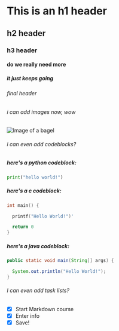 # This is an h1 header
## h2 header
### h3 header
#### do we really need more
##### it just keeps going
###### final header

###### i can add images now, wow

![Image of a bagel](https://food.fnr.sndimg.com/content/dam/images/food/fullset/2022/02/16/0/FNM_030122-Homemade-Bagels_s4x3.jpg.rend.hgtvcom.1280.1280.suffix/1645023418907.jpeg)

###### i can even add codeblocks?

##### here's a python codeblock:
```py
print("hello world!")
```
##### here's a c codeblock:
```c
int main() {

  printf("Hello World!")'

  return 0
}
```
##### here's a java codeblock:
```java
public static void main(String[] args) {

  System.out.println("Hello World!");      
}
```
###### I can even add task lists?
- [x] Start Markdown course
- [x] Enter info
- [x] Save!
